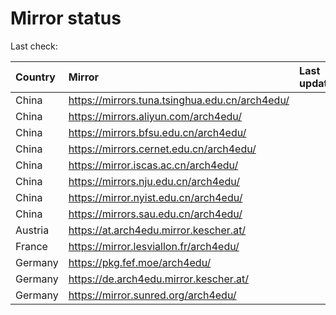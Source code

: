 <script src="./time.js"></script>
# Mirror status
Last check: <script type="text/javascript">localize(1718450162.473917);</script>

|Country|Mirror|Last update|
|:------|:-----|:----------|
|China|https://mirrors.tuna.tsinghua.edu.cn/arch4edu/|<script type="text/javascript">localize(1718390225);</script>|
|China|https://mirrors.aliyun.com/arch4edu/|<script type="text/javascript">localize(1718390225);</script>|
|China|https://mirrors.bfsu.edu.cn/arch4edu/|<script type="text/javascript">localize(1718390225);</script>|
|China|https://mirrors.cernet.edu.cn/arch4edu/|<script type="text/javascript">localize(1718390225);</script>|
|China|https://mirror.iscas.ac.cn/arch4edu/|<script type="text/javascript">localize(1718390225);</script>|
|China|https://mirrors.nju.edu.cn/arch4edu/|<script type="text/javascript">localize(1718390225);</script>|
|China|https://mirror.nyist.edu.cn/arch4edu/|<script type="text/javascript">localize(1718390225);</script>|
|China|https://mirrors.sau.edu.cn/arch4edu/|<script type="text/javascript">localize(1718433324);</script>|
|Austria|https://at.arch4edu.mirror.kescher.at/|<script type="text/javascript">localize(1718433324);</script>|
|France|https://mirror.lesviallon.fr/arch4edu/|<script type="text/javascript">localize(1718390225);</script>|
|Germany|https://pkg.fef.moe/arch4edu/|<script type="text/javascript">localize(1718433324);</script>|
|Germany|https://de.arch4edu.mirror.kescher.at/|<script type="text/javascript">localize(1718433324);</script>|
|Germany|https://mirror.sunred.org/arch4edu/|<script type="text/javascript">localize(1718433324);</script>|

<script src="./tablefilter/tablefilter.js"></script>
<script src="./table.js"></script>